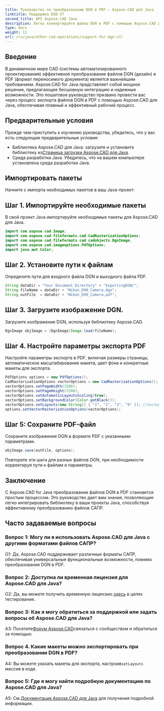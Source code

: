 ```yaml
---
title: Руководство по преобразованию DGN в PDF — Aspose.CAD для Java
linktitle: Поддержка DGN V7
second_title: API Aspose.CAD Java
description: Легко конвертируйте файлы DGN в PDF с помощью Aspose.CAD для Java. Следуйте нашему пошаговому руководству для плавной интеграции и эффективного рабочего процесса.
type: docs
weight: 11
url: /ru/java/other-cad-operations/support-for-dgn-v7/
---
```

## Введение

В динамичном мире CAD (системы автоматизированного проектирования) эффективное преобразование файлов DGN (дизайн) в PDF (формат переносимого документа) является важнейшим требованием. Aspose.CAD for Java представляет собой мощное решение, предлагающее бесшовную интеграцию и надежные возможности. Это пошаговое руководство призвано провести вас через процесс экспорта файлов DGN в PDF с помощью Aspose.CAD для Java, обеспечивая плавный и эффективный рабочий процесс.

## Предварительные условия

Прежде чем приступить к изучению руководства, убедитесь, что у вас есть следующие предварительные условия:
-  Библиотека Aspose.CAD для Java: загрузите и установите библиотеку из[Страница загрузки Aspose.CAD для Java](https://releases.aspose.com/cad/java/).
- Среда разработки Java. Убедитесь, что на вашем компьютере установлена среда разработки Java.

## Импортировать пакеты

Начните с импорта необходимых пакетов в ваш Java-проект:

## Шаг 1. Импортируйте необходимые пакеты

В свой проект Java импортируйте необходимые пакеты для Aspose.CAD для Java.
```java
import com.aspose.cad.Image;
import com.aspose.cad.fileformats.cad.CadRasterizationOptions;
import com.aspose.cad.fileformats.cad.cadobjects.DgnImage;
import com.aspose.cad.imageoptions.PdfOptions;
import java.awt.Color;
```

## Шаг 2. Установите пути к файлам

Определите пути для входного файла DGN и выходного файла PDF.

```java
String dataDir = "Your Document Directory" + "ExportingDGN/";
String fileName = dataDir + "Nikon_D90_Camera.dgn";
String outFile  = dataDir + "Nikon_D90_Camera.pdf";
```

## Шаг 3. Загрузите изображение DGN.

Загрузите изображение DGN, используя библиотеку Aspose.CAD.

```java
DgnImage objImage = (DgnImage)Image.load(fileName);
```

## Шаг 4. Настройте параметры экспорта PDF

Настройте параметры экспорта в PDF, включая размеры страницы, автоматическое масштабирование макета, цвет фона и конкретные макеты для экспорта.

```java
PdfOptions options = new PdfOptions();
CadRasterizationOptions vectorOptions = new CadRasterizationOptions();
vectorOptions.setPageWidth(1500);
vectorOptions.setPageHeight(1500);
vectorOptions.setAutomaticLayoutsScaling(true);
vectorOptions.setBackgroundColor(Color.getBlack());
vectorOptions.setLayouts(new String[] { "1", "2", "3", "9" }); //экспортировать только 4 (1,2,3 и 9) просмотра
options.setVectorRasterizationOptions(vectorOptions);
```

## Шаг 5: Сохраните PDF-файл

Сохраните изображение DGN в формате PDF с указанными параметрами.

```java
objImage.save(outFile, options);
```

Повторите эти шаги для разных файлов DGN, при необходимости корректируя пути к файлам и параметры.

## Заключение

С Aspose.CAD for Java преобразование файлов DGN в PDF становится простым процессом. Это руководство дает вам знания, позволяющие легко интегрировать библиотеку в ваши проекты Java, способствуя эффективному преобразованию файлов САПР.

## Часто задаваемые вопросы

### Вопрос 1: Могу ли я использовать Aspose.CAD для Java с другими форматами файлов САПР?

О1: Да, Aspose.CAD поддерживает различные форматы САПР, обеспечивая универсальные функциональные возможности, помимо преобразования DGN в PDF.

### Вопрос 2: Доступна ли временная лицензия для Aspose.CAD для Java?

 О2: Да, вы можете получить временную лицензию.[здесь](https://purchase.aspose.com/temporary-license/) в целях тестирования.

### Вопрос 3: Как я могу обратиться за поддержкой или задать вопросы об Aspose.CAD для Java?

 A3: Посетите[Форум Aspose.CAD](https://forum.aspose.com/c/cad/19)связаться с сообществом и обратиться за помощью.

### Вопрос 4. Какие макеты можно экспортировать при преобразовании DGN в PDF?

 A4: Вы можете указать макеты для экспорта, настроив`setLayouts` массив в коде.

### Вопрос 5: Где я могу найти подробную документацию по Aspose.CAD для Java?

 A5: См.[Документация Aspose.CAD для Java](https://reference.aspose.com/cad/java/) для получения подробной информации.